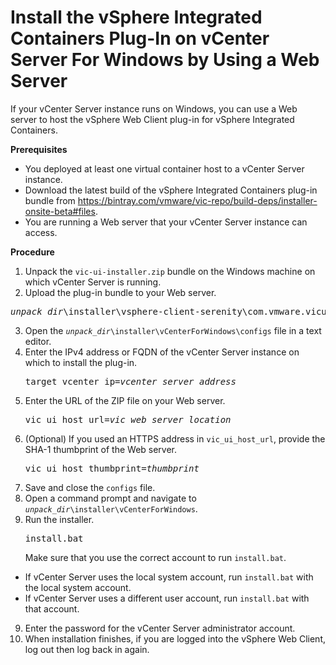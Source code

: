 # Install the vSphere Integrated Containers Plug-In on vCenter Server For Windows by Using a Web Server #

If your vCenter Server instance runs on Windows, you can use a Web server to host the vSphere Web Client plug-in for vSphere Integrated Containers.

**Prerequisites**

- You deployed at least one virtual container host to a vCenter Server instance.
- Download the latest build of the vSphere Integrated Containers plug-in bundle from https://bintray.com/vmware/vic-repo/build-deps/installer-onsite-beta#files.
- You are running a Web server that your vCenter Server instance can access.

**Procedure**

1. Unpack the `vic-ui-installer.zip` bundle on the Windows machine on which vCenter Server is running.
2. Upload the plug-in bundle to your Web server.
  <pre><i>unpack_dir</i>\installer\vsphere-client-serenity\com.vmware.vicui.Vicui-0.0.1.zip</pre>
3. Open the <code><i>unpack_dir</i>\installer\vCenterForWindows\configs</code> file in a text editor.
4. Enter the IPv4 address or FQDN of the vCenter Server instance on which to install the plug-in.<pre>target_vcenter_ip=<i>vcenter_server_address</i></pre>
5. Enter the URL of the ZIP file on your Web server.<pre>vic_ui_host_url=<i>vic_web_server_location</i></pre>
6. (Optional) If you used an HTTPS address in `vic_ui_host_url`, provide the SHA-1 thumbprint of the Web server.<pre>vic_ui_host_thumbprint=<i>thumbprint</i></pre> 
6. Save and close the `configs` file.
7. Open a command prompt and navigate to <code><i>unpack_dir</i>\installer\vCenterForWindows</code>.
8. Run the installer.<pre>install.bat</pre>
  Make sure that you use the correct account to run `install.bat`. 
  - If vCenter Server uses the local system account, run `install.bat` with the local system account.
  - If vCenter Server uses a different user account, run `install.bat` with that account.
9. Enter the password for the vCenter Server administrator account.
10. When installation finishes, if you are logged into the vSphere Web Client, log out then log back in again.